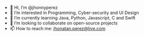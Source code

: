 - 👋 Hi, I’m @jhonnyperez
- 👀 I’m interested in Programming, Cyber-security and UI Design
- 🌱 I’m currently learning Java, Python, Javascript, C and Swift
- 💞️ I’m looking to collaborate on open-source projects
- 📫 How to reach me: jhonatan.perez@live.com

<!---
jhonnyperez/jhonnyperez is a ✨ special ✨ repository because its `README.md` (this file) appears on your GitHub profile.
You can click the Preview link to take a look at your changes.
--->
